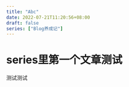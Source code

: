 ```yaml
---
title: "Abc"
date: 2022-07-21T11:20:56+08:00
draft: false
series: ["Blog养成记"]
---
```


# series里第一个文章测试

测试测试
